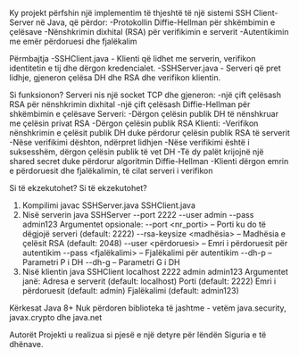 Ky projekt përfshin një implementim të thjeshtë të një sistemi SSH Client-Server në Java, që përdor:
-Protokollin Diffie-Hellman për shkëmbimin e çelësave
-Nënshkrimin dixhital (RSA) për verifikimin e serverit
-Autentikimin me emër përdoruesi dhe fjalëkalim

Përmbajtja
-SSHClient.java - Klienti që lidhet me serverin, verifikon identitetin e tij dhe dërgon kredencialet.
-SSHServer.java - Serveri që pret lidhje, gjeneron çelësa DH dhe RSA dhe verifikon klientin.

Si funksionon?
Serveri nis një socket TCP dhe gjeneron:
-një çift çelësash RSA për nënshkrimin dixhital
-një çift çelësash Diffie-Hellman për shkëmbimin e çelësave
Serveri:
-Dërgon çelësin publik DH të nënshkruar me çelësin privat RSA
-Dërgon çelësin publik RSA
Klienti:
-Verifikon nënshkrimin e çelësit publik DH duke përdorur çelësin publik RSA të serverit
-Nëse verifikimi dështon, ndërpret lidhjen
-Nëse verifikimi është i suksesshëm, dërgon çelësin publik të vet DH
-Të dy palët krijojnë një shared secret duke përdorur algoritmin Diffie-Hellman
-Klienti dërgon emrin e përdoruesit dhe fjalëkalimin, të cilat serveri i verifikon

Si të ekzekutohet?
Si të ekzekutohet?
1. Kompilimi
javac SSHServer.java SSHClient.java
2. Nisë serverin
java SSHServer --port 2222 --user admin --pass admin123
Argumentet opsionale:
--port <nr_porti> – Porti ku do të dëgjojë serveri (default: 2222)
--rsa-keysize <madhësia> – Madhësia e çelësit RSA (default: 2048)
--user <përdoruesi> – Emri i përdoruesit për autentikim
--pass <fjalëkalimi> – Fjalëkalimi për autentikim
--dh-p <hex> – Parametri P i DH
--dh-g <g> – Parametri G i DH
3. Nisë klientin
java SSHClient localhost 2222 admin admin123
Argumentet janë:
Adresa e serverit (default: localhost)
Porti (default: 2222)
Emri i përdoruesit (default: admin)
Fjalëkalimi (default: admin123)

Kërkesat
Java 8+
Nuk përdoren biblioteka të jashtme - vetëm java.security, javax.crypto dhe java.net

Autorët
Projekti u realizua si pjesë e një detyre për lëndën Siguria e të dhënave.
